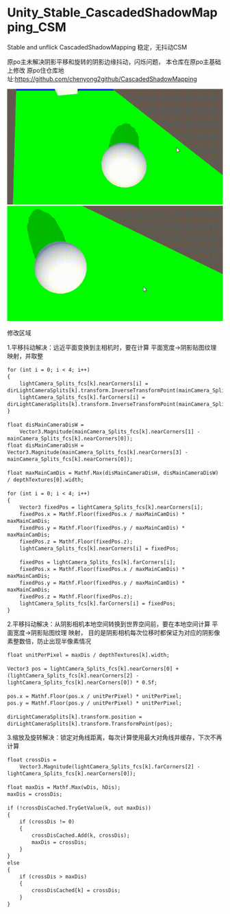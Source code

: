 # Unity_Stable_CascadedShadowMapping_CSM
Stable and unflick CascadedShadowMapping
稳定，无抖动CSM

原po主未解决阴影平移和旋转的阴影边缘抖动，闪烁问题， 本仓库在原po主基础上修改
原po住仓库地址:https://github.com/chenyong2github/CascadedShadowMapping


![](https://github.com/dreamfairy/Unity_Stable_CascadedShadowMapping_CSM/blob/main/Screenshots/Stable/1.gif?raw=true)
![](https://github.com/dreamfairy/Unity_Stable_CascadedShadowMapping_CSM/blob/main/Screenshots/Stable/2.gif?raw=true)


修改区域

1.平移抖动解决：远近平面变换到主相机时，要在计算 平面宽度->阴影贴图纹理 映射，并取整
```
for (int i = 0; i < 4; i++)
{
    lightCamera_Splits_fcs[k].nearCorners[i] = dirLightCameraSplits[k].transform.InverseTransformPoint(mainCamera_Splits_fcs[k].nearCorners[i]);
    lightCamera_Splits_fcs[k].farCorners[i] = dirLightCameraSplits[k].transform.InverseTransformPoint(mainCamera_Splits_fcs[k].farCorners[i]);
}

float disMainCameraDisW =
    Vector3.Magnitude(mainCamera_Splits_fcs[k].nearCorners[1] - mainCamera_Splits_fcs[k].nearCorners[0]);
float disMainCameraDisH =  Vector3.Magnitude(mainCamera_Splits_fcs[k].nearCorners[3] - mainCamera_Splits_fcs[k].nearCorners[0]);

float maxMainCamDis = Mathf.Max(disMainCameraDisH, disMainCameraDisW) / depthTextures[0].width;

for (int i = 0; i < 4; i++)
{
    Vector3 fixedPos = lightCamera_Splits_fcs[k].nearCorners[i];
    fixedPos.x = Mathf.Floor(fixedPos.x / maxMainCamDis) * maxMainCamDis;
    fixedPos.y = Mathf.Floor(fixedPos.y / maxMainCamDis) * maxMainCamDis;
    fixedPos.z = Mathf.Floor(fixedPos.z);
    lightCamera_Splits_fcs[k].nearCorners[i] = fixedPos;

    fixedPos = lightCamera_Splits_fcs[k].farCorners[i];
    fixedPos.x = Mathf.Floor(fixedPos.x / maxMainCamDis) * maxMainCamDis;
    fixedPos.y = Mathf.Floor(fixedPos.y / maxMainCamDis) * maxMainCamDis;
    fixedPos.z = Mathf.Floor(fixedPos.z);
    lightCamera_Splits_fcs[k].farCorners[i] = fixedPos;
}
```

2.平移抖动解决：从阴影相机本地空间转换到世界空间前，要在本地空间计算  平面宽度->阴影贴图纹理 映射， 目的是阴影相机每次位移时都保证为对应的阴影像素整数倍，防止出现半像素情况
```
float unitPerPixel = maxDis / depthTextures[k].width;

Vector3 pos = lightCamera_Splits_fcs[k].nearCorners[0] + (lightCamera_Splits_fcs[k].nearCorners[2] - lightCamera_Splits_fcs[k].nearCorners[0]) * 0.5f;

pos.x = Mathf.Floor(pos.x / unitPerPixel) * unitPerPixel;
pos.y = Mathf.Floor(pos.y / unitPerPixel) * unitPerPixel;

dirLightCameraSplits[k].transform.position = dirLightCameraSplits[k].transform.TransformPoint(pos);
```

3.缩放及旋转解决：锁定对角线距离，每次计算使用最大对角线并缓存，下次不再计算
```
float crossDis =
    Vector3.Magnitude(lightCamera_Splits_fcs[k].farCorners[2] - lightCamera_Splits_fcs[k].nearCorners[0]);

float maxDis = Mathf.Max(wDis, hDis);
maxDis = crossDis;

if (!crossDisCached.TryGetValue(k, out maxDis))
{
    if (crossDis != 0)
    {
        crossDisCached.Add(k, crossDis);
        maxDis = crossDis;
    }
}
else
{
    if (crossDis > maxDis)
    {
        crossDisCached[k] = crossDis;
    }
}
```